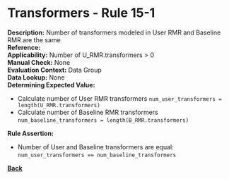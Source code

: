 # Transformers - Rule 15-1
**Description:** Number of transformers modeled in User RMR and Baseline RMR are the same  
**Reference:**  
**Applicability:** Number of U_RMR.transformers > 0  
**Manual Check:** None  
**Evaluation Context:**  Data Group  
**Data Lookup:** None  
**Determining Expected Value:**
- Calculate number of User RMR transformers `num_user_transformers = length(U_RMR.transformers)`
- Calculate number of Baseline RMR transformers `num_baseline_transformers = length(B_RMR.transformers)`

**Rule Assertion:**
- Number of User and Baseline transformers are equal: `num_user_transformers == num_baseline_transformers`

**[Back](_toc.md)**